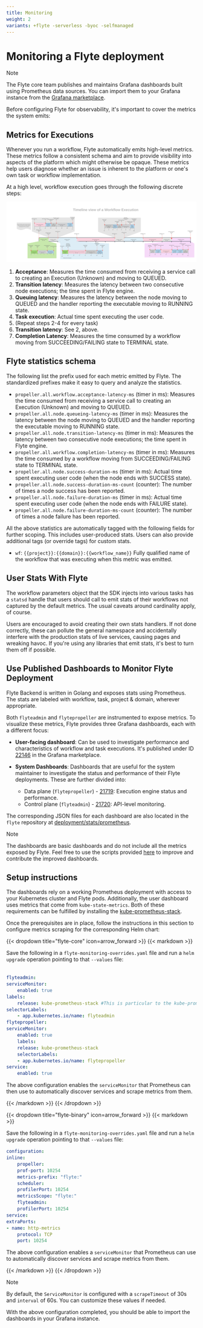 ```yaml
---
title: Monitoring
weight: 2
variants: +flyte -serverless -byoc -selfmanaged
---
```


# Monitoring a Flyte deployment


> [!NOTE]
> The Flyte core team publishes and maintains Grafana dashboards built using Prometheus data sources. You can import them to your Grafana instance from the [Grafana marketplace](https://grafana.com/orgs/flyteorg/dashboards).

Before configuring Flyte for observability, it's important to cover the metrics the system emits:

## Metrics for Executions

Whenever you run a workflow, Flyte automatically emits high-level metrics. These metrics follow a consistent schema and aim to provide visibility into aspects of the platform which might otherwise be opaque.
These metrics help users diagnose whether an issue is inherent to the platform or one's own task or workflow implementation.

At a high level, workflow execution goes through the following discrete steps:

![](../../_static/images/deployment/flyte_wf_timeline.svg)


1. **Acceptance**: Measures the time consumed from receiving a service call to creating an Execution (Unknown) and moving to QUEUED.
2. **Transition latency**: Measures the latency between two consecutive node executions; the time spent in Flyte engine.
3. **Queuing latency**:  Measures the latency between the node moving to QUEUED and the handler reporting the executable moving to RUNNING state.
4. **Task execution**: Actual time spent executing the user code.
5. (Repeat steps 2-4 for every task)
6. **Transition latency**: See 2, above.
7. **Completion Latency**: Measures the time consumed by a workflow moving from SUCCEEDING/FAILING state to TERMINAL state.

## Flyte statistics schema

The following list the prefix used for each metric emitted by Flyte. The standardized prefixes make it easy to query and analyze the statistics.

* `propeller.all.workflow.acceptance-latency-ms` (timer in ms): Measures the time consumed from receiving a service call to creating an Execution (Unknown) and moving to QUEUED.
* `propeller.all.node.queueing-latency-ms` (timer in ms): Measures the latency between the node moving to QUEUED and the handler reporting the executable moving to RUNNING state.
* `propeller.all.node.transition-latency-ms` (timer in ms): Measures the latency between two consecutive node executions; the time spent in Flyte engine.
* `propeller.all.workflow.completion-latency-ms` (timer in ms): Measures the time consumed by a workflow moving from SUCCEEDING/FAILING state to TERMINAL state.
* `propeller.all.node.success-duration-ms` (timer in ms): Actual time spent executing user code (when the node ends with SUCCESS state).
* `propeller.all.node.success-duration-ms-count` (counter): The number of times a node success has been reported.
* `propeller.all.node.failure-duration-ms` (timer in ms): Actual time spent executing user code (when the node ends with FAILURE state).
* `propeller.all.node.failure-duration-ms-count` (counter): The number of times a node failure has been reported.

All the above statistics are automatically tagged with the following fields for further scoping.
This includes user-produced stats.
Users can also provide additional tags (or override tags) for custom stats.

* `wf`:  `{{project}}:{{domain}}:{{workflow_name}}` Fully qualified name of the workflow that was executing when this metric was emitted.

## User Stats With Flyte

The workflow parameters object that the SDK injects into various tasks has a ``statsd`` handle that users should call to emit stats of their workflows not captured by the default metrics. The usual caveats around cardinality apply, of course.

Users are encouraged to avoid creating their own stats handlers.
If not done correctly, these can pollute the general namespace and accidentally interfere with the production stats of live services, causing pages and wreaking havoc.
If you're using any libraries that emit stats, it's best to turn them off if possible.

## Use Published Dashboards to Monitor Flyte Deployment

Flyte Backend is written in Golang and exposes stats using Prometheus. The stats are labeled with workflow, task, project & domain, wherever appropriate.

Both ``flyteadmin`` and ``flytepropeller`` are instrumented to expose metrics. To visualize these metrics, Flyte provides three Grafana dashboards, each with a different focus:

* **User-facing dashboard**: Can be used to investigate performance and characteristics of workflow and task executions. It's published under ID [22146](https://grafana.com/grafana/dashboards/22146-flyte-user-dashboard-via-prometheus/) in the Grafana marketplace.

* **System Dashboards**: Dashboards that are useful for the system maintainer to investigate the status and performance of their Flyte deployments. These are further divided into:
    * Data plane (``flytepropeller``) - [21719](https://grafana.com/grafana/dashboards/21719-flyte-propeller-dashboard-via-prometheus/): Execution engine status and performance.
    * Control plane (``flyteadmin``) - [21720](https://grafana.com/grafana/dashboards/21720-flyteadmin-dashboard-via-prometheus/): API-level monitoring.

The corresponding JSON files for each dashboard are also located in the ``flyte`` repository at [deployment/stats/prometheus](https://github.com/flyteorg/flyte/tree/master/deployment/stats/prometheus).

> [!NOTE]
> The dashboards are basic dashboards and do not include all the metrics exposed by Flyte. Feel free to use the scripts provided [here](https://github.com/flyteorg/flyte/tree/master/stats) to improve and contribute the improved dashboards.

## Setup instructions

The dashboards rely on a working Prometheus deployment with access to your Kubernetes cluster and Flyte pods.
Additionally, the user dashboard uses metrics that come from ``kube-state-metrics``. Both of these requirements can be fulfilled by installing the [kube-prometheus-stack](https://github.com/kubernetes/kube-state-metrics).

Once the prerequisites are in place, follow the instructions in this section to configure metrics scraping for the corresponding Helm chart:

{{< dropdown title="flyte-core" icon=arrow_forward >}}
{{< markdown >}}

Save the following in a ``flyte-monitoring-overrides.yaml`` file and run a ``helm upgrade`` operation pointing to that ``--values`` file:

```yaml

flyteadmin:
serviceMonitor:
    enabled: true
labels:
    release: kube-prometheus-stack #This is particular to the kube-prometheus-stacl
selectorLabels:
    - app.kubernetes.io/name: flyteadmin
flytepropeller:
serviceMonitor:
    enabled: true
    labels:
    release: kube-prometheus-stack
    selectorLabels:
    - app.kubernetes.io/name: flytepropeller
service:
    enabled: true
```

The above configuration enables the ``serviceMonitor`` that Prometheus can then use to automatically discover services and scrape metrics from them.

{{< /markdown >}}
{{< /dropdown >}}

{{< dropdown title="flyte-binary" icon=arrow_forward >}}
{{< markdown >}}

Save the following in a ``flyte-monitoring-overrides.yaml`` file and run a ``helm upgrade`` operation pointing to that ``--values`` file:

```yaml
configuration:
inline:
    propeller:
    prof-port: 10254
    metrics-prefix: "flyte:"
    scheduler:
    profilerPort: 10254
    metricsScope: "flyte:"
    flyteadmin:
    profilerPort: 10254
service:
extraPorts:
- name: http-metrics
    protocol: TCP
    port: 10254
```

The above configuration enables a ``serviceMonitor`` that Prometheus can use to automatically discover services and scrape metrics from them.

{{< /markdown >}}
{{< /dropdown >}}

> [!NOTE]
> By default, the ``ServiceMonitor`` is configured with a ``scrapeTimeout`` of 30s and ``interval`` of 60s. You can customize these values if needed.

With the above configuration completed, you should be able to import the dashboards in your Grafana instance.
